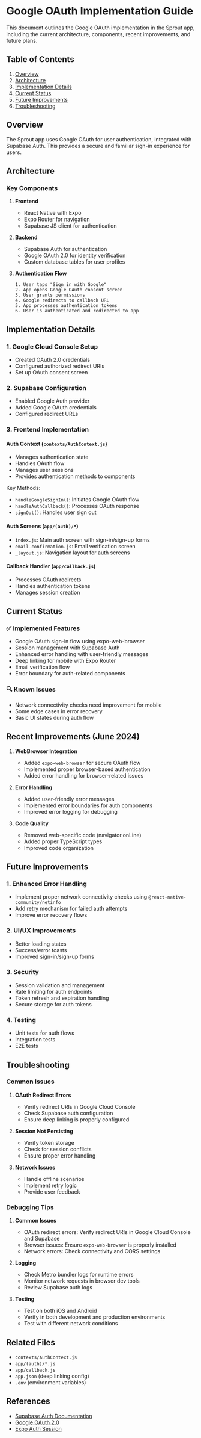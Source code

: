 # Google OAuth Implementation Guide

This document outlines the Google OAuth implementation in the Sprout app, including the current architecture, components, recent improvements, and future plans.

## Table of Contents
1. [Overview](#overview)
2. [Architecture](#architecture)
3. [Implementation Details](#implementation-details)
4. [Current Status](#current-status)
5. [Future Improvements](#future-improvements)
6. [Troubleshooting](#troubleshooting)

## Overview

The Sprout app uses Google OAuth for user authentication, integrated with Supabase Auth. This provides a secure and familiar sign-in experience for users.

## Architecture

### Key Components

1. **Frontend**
   - React Native with Expo
   - Expo Router for navigation
   - Supabase JS client for authentication

2. **Backend**
   - Supabase Auth for authentication
   - Google OAuth 2.0 for identity verification
   - Custom database tables for user profiles

3. **Authentication Flow**
   ```
   1. User taps "Sign in with Google"
   2. App opens Google OAuth consent screen
   3. User grants permissions
   4. Google redirects to callback URL
   5. App processes authentication tokens
   6. User is authenticated and redirected to app
   ```

## Implementation Details

### 1. Google Cloud Console Setup
- Created OAuth 2.0 credentials
- Configured authorized redirect URIs
- Set up OAuth consent screen

### 2. Supabase Configuration
- Enabled Google Auth provider
- Added Google OAuth credentials
- Configured redirect URLs

### 3. Frontend Implementation

#### Auth Context (`contexts/AuthContext.js`)
- Manages authentication state
- Handles OAuth flow
- Manages user sessions
- Provides authentication methods to components

Key Methods:
- `handleGoogleSignIn()`: Initiates Google OAuth flow
- `handleAuthCallback()`: Processes OAuth response
- `signOut()`: Handles user sign out

#### Auth Screens (`app/(auth)/*`)
- `index.js`: Main auth screen with sign-in/sign-up forms
- `email-confirmation.js`: Email verification screen
- `_layout.js`: Navigation layout for auth screens

#### Callback Handler (`app/callback.js`)
- Processes OAuth redirects
- Handles authentication tokens
- Manages session creation

## Current Status

### ✅ Implemented Features
- Google OAuth sign-in flow using expo-web-browser
- Session management with Supabase Auth
- Enhanced error handling with user-friendly messages
- Deep linking for mobile with Expo Router
- Email verification flow
- Error boundary for auth-related components

### 🔍 Known Issues
- Network connectivity checks need improvement for mobile
- Some edge cases in error recovery
- Basic UI states during auth flow

## Recent Improvements (June 2024)

1. **WebBrowser Integration**
   - Added `expo-web-browser` for secure OAuth flow
   - Implemented proper browser-based authentication
   - Added error handling for browser-related issues

2. **Error Handling**
   - Added user-friendly error messages
   - Implemented error boundaries for auth components
   - Improved error logging for debugging

3. **Code Quality**
   - Removed web-specific code (navigator.onLine)
   - Added proper TypeScript types
   - Improved code organization

## Future Improvements

### 1. Enhanced Error Handling
- Implement proper network connectivity checks using `@react-native-community/netinfo`
- Add retry mechanism for failed auth attempts
- Improve error recovery flows

### 2. UI/UX Improvements
- Better loading states
- Success/error toasts
- Improved sign-in/sign-up forms

### 3. Security
- Session validation and management
- Rate limiting for auth endpoints
- Token refresh and expiration handling
- Secure storage for auth tokens

### 4. Testing
- Unit tests for auth flows
- Integration tests
- E2E tests

## Troubleshooting

### Common Issues

1. **OAuth Redirect Errors**
   - Verify redirect URIs in Google Cloud Console
   - Check Supabase auth configuration
   - Ensure deep linking is properly configured

2. **Session Not Persisting**
   - Verify token storage
   - Check for session conflicts
   - Ensure proper error handling

3. **Network Issues**
   - Handle offline scenarios
   - Implement retry logic
   - Provide user feedback

### Debugging Tips

1. **Common Issues**
   - OAuth redirect errors: Verify redirect URIs in Google Cloud Console and Supabase
   - Browser issues: Ensure `expo-web-browser` is properly installed
   - Network errors: Check connectivity and CORS settings

2. **Logging**
   - Check Metro bundler logs for runtime errors
   - Monitor network requests in browser dev tools
   - Review Supabase auth logs

3. **Testing**
   - Test on both iOS and Android
   - Verify in both development and production environments
   - Test with different network conditions

## Related Files

- `contexts/AuthContext.js`
- `app/(auth)/*.js`
- `app/callback.js`
- `app.json` (deep linking config)
- `.env` (environment variables)

## References

- [Supabase Auth Documentation](https://supabase.com/docs/guides/auth)
- [Google OAuth 2.0](https://developers.google.com/identity/protocols/oauth2)
- [Expo Auth Session](https://docs.expo.dev/versions/latest/sdk/auth-session/)
